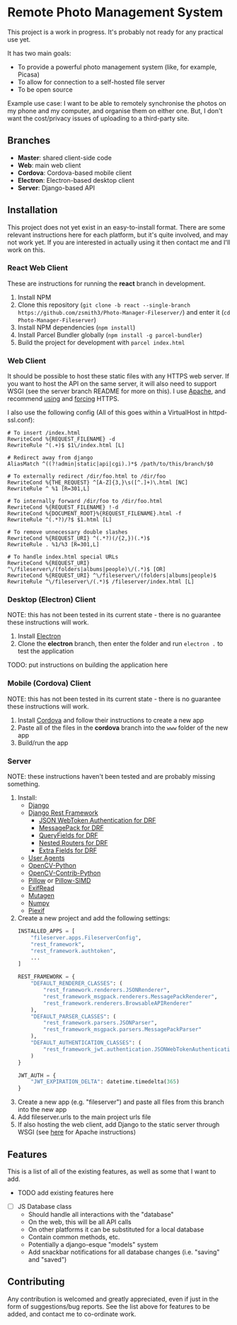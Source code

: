# Remote Photo Management System

This project is a work in progress. It's probably not ready for any practical use yet.

It has two main goals:
- To provide a powerful photo management system (like, for example, Picasa)
- To allow for connection to a self-hosted file server
- To be open source

Example use case: I want to be able to remotely synchronise the photos on my phone and my computer, and organise them on either one. But, I don't want the cost/privacy issues of uploading to a third-party site.

## Branches

- **Master**: shared client-side code
- **Web**: main web client
- **Cordova**: Cordova-based mobile client
- **Electron**: Electron-based desktop client
- **Server**: Django-based API

## Installation

This project does not yet exist in an easy-to-install format. There are some relevant instructions here for each platform, but it's quite involved, and may not work yet. If you are interested in actually using it then contact me and I'll work on this.

### React Web Client

These are instructions for running the **react** branch in development.

1) Install NPM
2) Clone this repository (`git clone -b react --single-branch https://github.com/zsmith3/Photo-Manager-Fileserver/`) and enter it (`cd Photo-Manager-Fileserver`)
3) Install NPM dependencies (`npm install`)
4) Install Parcel Bundler globally (`npm install -g parcel-bundler`)
5) Build the project for development with `parcel index.html`

### Web Client

It should be possible to host these static files with any HTTPS web server. If you want to host the API on the same server, it will also need to support WSGI (see the server branch README for more on this).
I use [Apache](https://httpd.apache.org/), and recommend [using](https://httpd.apache.org/docs/2.4/ssl/ssl_howto.html) and [forcing](https://wiki.apache.org/httpd/RewriteHTTPToHTTPS) HTTPS.

I also use the following config (All of this goes within a VirtualHost in httpd-ssl.conf):

```
# To insert /index.html
RewriteCond %{REQUEST_FILENAME} -d
RewriteRule ^(.+)$ $1\/index.html [L]

# Redirect away from django
AliasMatch ^((?!admin|static|api|cgi).)*$ /path/to/this/branch/$0

# To externally redirect /dir/foo.html to /dir/foo
RewriteCond %{THE_REQUEST} ^[A-Z]{3,}\s([^.]+)\.html [NC]
RewriteRule ^ %1 [R=301,L]

# To internally forward /dir/foo to /dir/foo.html
RewriteCond %{REQUEST_FILENAME} !-d
RewriteCond %{DOCUMENT_ROOT}%{REQUEST_FILENAME}.html -f
RewriteRule ^(.*?)/?$ $1.html [L]

# To remove unnecessary double slashes
RewriteCond %{REQUEST_URI} ^(.*?)(/{2,})(.*)$
RewriteRule . %1/%3 [R=301,L]

# To handle index.html special URLs
RewriteCond %{REQUEST_URI} ^\/fileserver\/(folders|albums|people)\/(.*)$ [OR]
RewriteCond %{REQUEST_URI} ^\/fileserver\/(folders|albums|people)$
RewriteRule ^\/fileserver\/(.*)$ /fileserver/index.html [L]
```

### Desktop (Electron) Client

NOTE: this has not been tested in its current state - there is no guarantee these instructions will work.

1) Install [Electron](https://electronjs.org/)
2) Clone the **electron** branch, then enter the folder and run `electron .` to test the application

TODO: put instructions on building the application here

### Mobile (Cordova) Client

NOTE: this has not been tested in its current state - there is no guarantee these instructions will work.

1) Install [Cordova](https://cordova.apache.org/) and follow their instructions to create a new app
2) Paste all of the files in the **cordova** branch into the `www` folder of the new app
3) Build/run the app

### Server

NOTE: these instructions haven't been tested and are probably missing something.

1) Install:
	- [Django](https://www.djangoproject.com/)
	- [Django Rest Framework](http://www.django-rest-framework.org/)
		- [JSON WebToken Authentication for DRF](http://getblimp.github.io/django-rest-framework-jwt/)
		- [MessagePack for DRF](https://github.com/juanriaza/django-rest-framework-msgpack)
		- [QueryFields for DRF](https://github.com/wimglenn/djangorestframework-queryfields)
		- [Nested Routers for DRF](https://github.com/alanjds/drf-nested-routers)
		- [Extra Fields for DRF](https://github.com/Hipo/drf-extra-fields)
	- [User Agents](https://github.com/selwin/python-user-agents)
	- [OpenCV-Python](https://pypi.org/project/opencv-python/)
	- [OpenCV-Contrib-Python](https://pypi.org/project/opencv-contrib-python/)
	- [Pillow](https://python-pillow.org/) or [Pillow-SIMD](https://github.com/uploadcare/pillow-simd)
	- [ExifRead](https://pypi.org/project/ExifRead/)
	- [Mutagen](https://github.com/quodlibet/mutagen)
	- [Numpy](http://www.numpy.org/)
	- [Piexif](https://pypi.org/project/piexif/)
2) Create a new project and add the following settings:
	```python
	INSTALLED_APPS = [
		"fileserver.apps.FileserverConfig",
		"rest_framework",
		"rest_framework.authtoken",
		...
	]

	REST_FRAMEWORK = {
		"DEFAULT_RENDERER_CLASSES": (
			"rest_framework.renderers.JSONRenderer",
			"rest_framework_msgpack.renderers.MessagePackRenderer",
			"rest_framework.renderers.BrowsableAPIRenderer"
		),
		"DEFAULT_PARSER_CLASSES": (
			"rest_framework.parsers.JSONParser",
			"rest_framework_msgpack.parsers.MessagePackParser"
		),
		"DEFAULT_AUTHENTICATION_CLASSES": (
			"rest_framework_jwt.authentication.JSONWebTokenAuthentication"
		)
	}

	JWT_AUTH = {
		"JWT_EXPIRATION_DELTA": datetime.timedelta(365)
	}
	```
3) Create a new app (e.g. "fileserver") and paste all files from this branch into the new app
4) Add fileserver.urls to the main project urls file
5) If also hosting the web client, add Django to the static server through WSGI (see [here](https://docs.djangoproject.com/en/2.1/howto/deployment/wsgi/modwsgi/) for Apache instructions)

## Features

This is a list of all of the existing features, as well as some that I want to add.

- TODO add existing features here
- [ ] JS Database class
	- Should handle all interactions with the "database"
    - On the web, this will be all API calls
	- On other platforms it can be substituted for a local database
	- Contain common methods, etc.
	- Potentially a django-esque "models" system
	- Add snackbar notifications for all database changes (i.e. "saving" and "saved")

## Contributing

Any contribution is welcomed and greatly appreciated, even if just in the form of suggestions/bug reports. See the list above for features to be added, and contact me to co-ordinate work.
